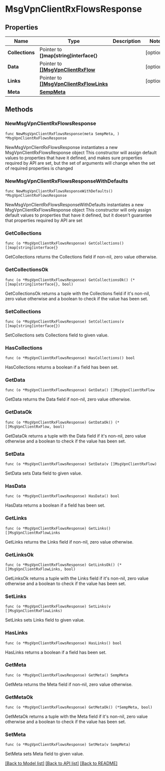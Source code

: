# MsgVpnClientRxFlowsResponse

## Properties

Name | Type | Description | Notes
------------ | ------------- | ------------- | -------------
**Collections** | Pointer to **[]map[string]interface{}** |  | [optional] 
**Data** | Pointer to [**[]MsgVpnClientRxFlow**](MsgVpnClientRxFlow.md) |  | [optional] 
**Links** | Pointer to [**[]MsgVpnClientRxFlowLinks**](MsgVpnClientRxFlowLinks.md) |  | [optional] 
**Meta** | [**SempMeta**](SempMeta.md) |  | 

## Methods

### NewMsgVpnClientRxFlowsResponse

`func NewMsgVpnClientRxFlowsResponse(meta SempMeta, ) *MsgVpnClientRxFlowsResponse`

NewMsgVpnClientRxFlowsResponse instantiates a new MsgVpnClientRxFlowsResponse object
This constructor will assign default values to properties that have it defined,
and makes sure properties required by API are set, but the set of arguments
will change when the set of required properties is changed

### NewMsgVpnClientRxFlowsResponseWithDefaults

`func NewMsgVpnClientRxFlowsResponseWithDefaults() *MsgVpnClientRxFlowsResponse`

NewMsgVpnClientRxFlowsResponseWithDefaults instantiates a new MsgVpnClientRxFlowsResponse object
This constructor will only assign default values to properties that have it defined,
but it doesn't guarantee that properties required by API are set

### GetCollections

`func (o *MsgVpnClientRxFlowsResponse) GetCollections() []map[string]interface{}`

GetCollections returns the Collections field if non-nil, zero value otherwise.

### GetCollectionsOk

`func (o *MsgVpnClientRxFlowsResponse) GetCollectionsOk() (*[]map[string]interface{}, bool)`

GetCollectionsOk returns a tuple with the Collections field if it's non-nil, zero value otherwise
and a boolean to check if the value has been set.

### SetCollections

`func (o *MsgVpnClientRxFlowsResponse) SetCollections(v []map[string]interface{})`

SetCollections sets Collections field to given value.

### HasCollections

`func (o *MsgVpnClientRxFlowsResponse) HasCollections() bool`

HasCollections returns a boolean if a field has been set.

### GetData

`func (o *MsgVpnClientRxFlowsResponse) GetData() []MsgVpnClientRxFlow`

GetData returns the Data field if non-nil, zero value otherwise.

### GetDataOk

`func (o *MsgVpnClientRxFlowsResponse) GetDataOk() (*[]MsgVpnClientRxFlow, bool)`

GetDataOk returns a tuple with the Data field if it's non-nil, zero value otherwise
and a boolean to check if the value has been set.

### SetData

`func (o *MsgVpnClientRxFlowsResponse) SetData(v []MsgVpnClientRxFlow)`

SetData sets Data field to given value.

### HasData

`func (o *MsgVpnClientRxFlowsResponse) HasData() bool`

HasData returns a boolean if a field has been set.

### GetLinks

`func (o *MsgVpnClientRxFlowsResponse) GetLinks() []MsgVpnClientRxFlowLinks`

GetLinks returns the Links field if non-nil, zero value otherwise.

### GetLinksOk

`func (o *MsgVpnClientRxFlowsResponse) GetLinksOk() (*[]MsgVpnClientRxFlowLinks, bool)`

GetLinksOk returns a tuple with the Links field if it's non-nil, zero value otherwise
and a boolean to check if the value has been set.

### SetLinks

`func (o *MsgVpnClientRxFlowsResponse) SetLinks(v []MsgVpnClientRxFlowLinks)`

SetLinks sets Links field to given value.

### HasLinks

`func (o *MsgVpnClientRxFlowsResponse) HasLinks() bool`

HasLinks returns a boolean if a field has been set.

### GetMeta

`func (o *MsgVpnClientRxFlowsResponse) GetMeta() SempMeta`

GetMeta returns the Meta field if non-nil, zero value otherwise.

### GetMetaOk

`func (o *MsgVpnClientRxFlowsResponse) GetMetaOk() (*SempMeta, bool)`

GetMetaOk returns a tuple with the Meta field if it's non-nil, zero value otherwise
and a boolean to check if the value has been set.

### SetMeta

`func (o *MsgVpnClientRxFlowsResponse) SetMeta(v SempMeta)`

SetMeta sets Meta field to given value.



[[Back to Model list]](../README.md#documentation-for-models) [[Back to API list]](../README.md#documentation-for-api-endpoints) [[Back to README]](../README.md)


